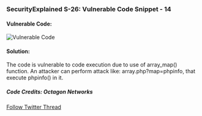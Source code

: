### SecurityExplained S-26: Vulnerable Code Snippet - 14

#### Vulnerable Code:

![Vulnerable Code](../media/code-14.jpg)

#### Solution:

The code is vulnerable to code execution due to use of array_map() function. An attacker can perform attack like: array.php?map=phpinfo, that execute phpinfo() in it.

##### Code Credits: Octagon Networks

[Follow Twitter Thread](https://twitter.com/harshbothra_/status/1486375951084961792?s=20&t=DGEwqEwXwFbWH0VXkOKVsQ)
